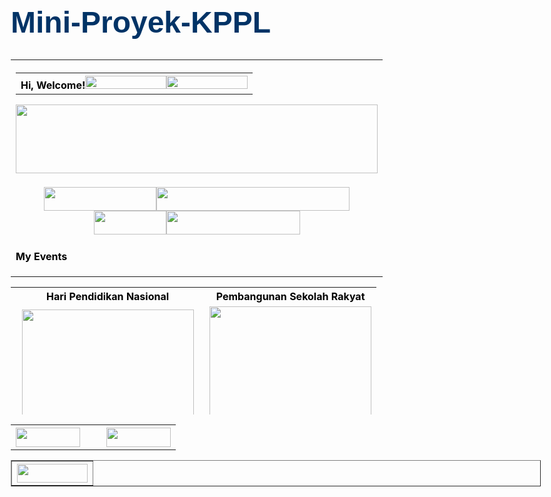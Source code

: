 # Mini-Proyek-KPPL
   <!DOCTYPE html PUBLIC "-//W3C//DTD XHTML 1.0 Transitional//EN" "http://www.w3.org/TR/xhtml1/DTD/xhtml1-transitional.dtd">
<html xmlns="http://www.w3.org/1999/xhtml">
<head>
<meta http-equiv="Content-Type" content="text/html; charset=utf-8" />
<title>Untitled Document</title>
</head>
<!DOCTYPE html PUBLIC "-//W3C//DTD XHTML 1.0 Transitional//EN" "http://www.w3.org/TR/xhtml1/DTD/xhtml1-transitional.dtd">
<html xmlns="http://www.w3.org/1999/xhtml">
<head>
<meta http-equiv="Content-Type" content="text/html; charset=utf-8" />
<title>Untitled Document</title>
<script type="text/javascript">
function MM_swapImgRestore() { //v3.0
  var i,x,a=document.MM_sr; for(i=0;a&&i<a.length&&(x=a[i])&&x.oSrc;i++) x.src=x.oSrc;
}
function MM_preloadImages() { //v3.0
  var d=document; if(d.images){ if(!d.MM_p) d.MM_p=new Array();
    var i,j=d.MM_p.length,a=MM_preloadImages.arguments; for(i=0; i<a.length; i++)
    if (a[i].indexOf("#")!=0){ d.MM_p[j]=new Image; d.MM_p[j++].src=a[i];}}
}

function MM_findObj(n, d) { //v4.01
  var p,i,x;  if(!d) d=document; if((p=n.indexOf("?"))>0&&parent.frames.length) {
    d=parent.frames[n.substring(p+1)].document; n=n.substring(0,p);}
  if(!(x=d[n])&&d.all) x=d.all[n]; for (i=0;!x&&i<d.forms.length;i++) x=d.forms[i][n];
  for(i=0;!x&&d.layers&&i<d.layers.length;i++) x=MM_findObj(n,d.layers[i].document);
  if(!x && d.getElementById) x=d.getElementById(n); return x;
}

function MM_swapImage() { //v3.0
  var i,j=0,x,a=MM_swapImage.arguments; document.MM_sr=new Array; for(i=0;i<(a.length-2);i+=3)
   if ((x=MM_findObj(a[i]))!=null){document.MM_sr[j++]=x; if(!x.oSrc) x.oSrc=x.src; x.src=a[i+2];}
}
</script>
<style type="text/css">
h1,h2,h3,h4,h5,h6 {
	font-family: Verdana, Geneva, sans-serif;
}
h1 {
	color: #036;
}
body {
	margin-left: 12px;
	font-size: x-large;
}
</style>
</head>

<body text="#000000" onload="MM_preloadImages('Image/Login 1.png','Image/Sign up 1.png','Image/Login 1.png','Image/Sign up 1.png','Image/Home.png','Image/Event Gal 1.png','Image/Event 1.png','Image/About 1.png')">
<table width="100%" border="0">
  <tr>
    <th width="19" height="109" align="right" valign="middle"><table width="100%" border="0">
      <tr>
        <th align="right" scope="col">Hi, Welcome!<a href="#" onmouseout="MM_swapImgRestore()" onmouseover="MM_swapImage('Login','','Image/Login 1.png',1)"><img src="Image/Login.png" width="130" height="21" id="Login" /></a><a href="#" onmouseout="MM_swapImgRestore()" onmouseover="MM_swapImage('Sign Up','','Image/Sign up 1.png',1)"><img src="Image/Sign up.png" width="130" height="21" id="Sign Up" /></a></th>
      </tr>
    </table>
      <p><img src="Image/Logo.png" width="579" height="110" /></p></th>
  </tr>
  <tr>
    <td height="63" align="center" valign="middle"><a href="#" onmouseout="MM_swapImgRestore()" onmouseover="MM_swapImage('Home','','Image/Home.png',1)"><img src="Image/Home 1.png" width="180" height="38" id="Home" /></a><a href="#" onmouseout="MM_swapImgRestore()" onmouseover="MM_swapImage('Event gal','','Image/Event Gal 1.png',1)"><img src="Image/Event Gal.png" width="309" height="38" id="Event gal" /></a><a href="#" onmouseout="MM_swapImgRestore()" onmouseover="MM_swapImage('Event','','Image/Event 1.png',1)"><img src="Image/Event.png" width="116" height="38" id="Event" /></a><a href="#" onmouseout="MM_swapImgRestore()" onmouseover="MM_swapImage('About Us','','Image/About 1.png',1)"><img src="Image/About.png" width="214" height="38" id="About Us" /></a></td>
  </tr>
  <tr>
    <td height="63" align="left" valign="middle"><strong>My Events</strong></td>
  </tr>
</table>
<table width="100%" height="204" border="0">
  <tr>
    <th width="53%" scope="col">Hari Pendidikan Nasional</th>
    <th width="47%" align="center" scope="col">Pembangunan Sekolah Rakyat</th>
  </tr>
  <tr>
    <td align="center"><img src="Image/2 Mei.jpg" width="275" height="183" /></td>
    <td align="center"><img src="Image/Sekolah Rakyat.jpg" width="259" height="194" /></td>
  </tr>
  <tr>
    <td>&nbsp;</td>
    <td>&nbsp;</td>
  </tr>
</table>
<table width="92%" border="0">
  <tr>
    <th width="45%" align="right" scope="col"><img src="Image/read more.png" width="103" height="31" /></th>
    <th width="55%" align="right" scope="col"><img src="Image/read more.png" alt="" width="103" height="31" /></th>
  </tr>
</table>
<table width="100%" border="1">
  <tr>
    <th align="right" scope="col"><img src="Image/Create Event.png" width="113" height="30" /></th>
  </tr>
</table>
</body>
</html>
<body>
</body>
</html>
